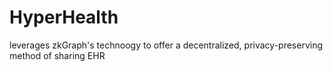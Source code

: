 # HyperHealth
 leverages zkGraph's technoogy to offer a decentralized, privacy-preserving method of sharing EHR
